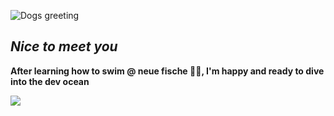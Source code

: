 ![Dogs greeting](https://media.giphy.com/media/v1.Y2lkPTc5MGI3NjExNjEzYTE0OTZmMmExODc0NDZmZTg2OWY1YzI0YzNlNDIzMzcyYjFjMiZlcD12MV9pbnRlcm5hbF9naWZzX2dpZklkJmN0PWc/cnhihejresqSAcHYww/giphy.gif)

## _Nice to meet you_

**After learning how to swim @ neue fische 🐠🐠, I'm happy and ready to dive into the dev ocean**

![](http://github-profile-summary-cards.vercel.app/api/cards/repos-per-language?username=monaher&theme=default)


